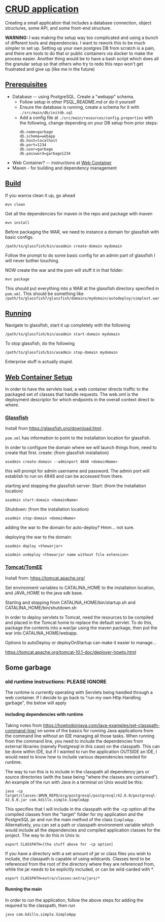 # [CRUD application](#crud-application)
Creating a small application that includes a database connection, object structures, some API, and some front-end structure.

 **WARNING:** I was making the setup way too complicated and using a bunch of different tools and dependencies. I want to rework this to be much simpler to set up. Setting up your own postgres DB from scratch is a pain, and there are tools to do that or public containers via docker to make the process easier. Another thing would be to have a bash script which does all the granular setup so that others who try to redo this repo won't get frustrated and give up (like me in the future)

## [Prerequisites](#prerequisites)

* Database -- using PostgreSQL. Create a "webapp" schema.
   * Follow setup in other PSQL_README.md or do it yourself
   * Ensure the database is running, create a schema for it with ``./src/main/db/initdb.sql``
   * Add a config file at ``./src/main/resources/config.properties`` with the following, change depending on your DB setup from prior steps:
      ```env title="config.properties"
      db.name=garbage
      db.schema=webapp
      db.host=localhost
      db.port=1234
      db.user=garbage
      db.password=garbage1234
      ```
* Web Container? -- instructions at [Web Container](#web-container-setup)
* Maven - for building and dependency management

## [Build](#build)

If you wanna clean it up, go ahead
```
mvn clean
```

Get all the dependencies for maven in the repo and package with maven
```
mvn install
```

Before packaging the WAR, we need to instance a domain for glassfish with basic configs.
```
/path/to/glassfish/bin/asadmin create-domain mydomain
```
Follow the prompt to do some basic config for an admin part of glassfish I will never bother touching.


NOW create the war and the pom will stuff it in that folder:
```
mvn package
```
This should put everything into a WAR at the glassfish directory specified in ``pom.xml``. This should be something like
``/path/to/glassfish7/glassfish/domains/mydomain/autodeploy/simplest.war``

## [Running](#running)
Navigate to glassfish, start it up completely with the following
```
/path/to/glassfish/bin/asadmin start-domain mydomain
```

To stop glassfish, do the following 
```
/path/to/glassfish/bin/asadmin stop-domain mydomain
```

Enterprise stuff is actually stupid.

## [Web Container Setup](#web-container-setup)
In order to have the servlets load, a web container directs traffic to the packaged set of classes that handle requests.
The web.xml is the deployment descriptor for which endpoints in the overall context direct to where.

### [Glassfish](#glassfish)
Install from https://glassfish.org/download.html .

``pom.xml`` has information to point to the installation location for glassfish.

In order to configure the domain where we will launch things from, need to create that first.
create: (from glassfish installation) 
```
asadmin create-domain --adminport 4848 <domainName>
```

this will prompt for admin username and password. The admin port will establish to run on 4848 and can be accessed from there.

starting and stopping the glassfish server:
Start: (from the installation location) 
```
asadmin start-domain <domainName>
```

Shutdown: (from the installation location) 
```
asadmin stop-domain <domainName>
```


adding the war to the domain for auto-deploy? Hmm... not sure.

deploying the war to the domain:

```
asadmin deploy <thewarjar>
```


```
asadmin undeploy <thewarjar name without file extension>
```


### [Tomcat/TomEE](#tomcat)
Install from: https://tomcat.apache.org/

Set environment variables to CATALINA_HOME to the installation location, and JAVA_HOME to the java sdk base.

Starting and stopping from CATALINA_HOME/bin/startup.sh and CATALINA_HOME/bin/shutdown.sh

In order to deploy servlets to Tomcat, need the resources to be compiled and placed in the Tomcat home to replace the default servlet.
To do this, package the contents into a war/jar using the maven package, then put the war into CATALINA_HOME/webapp.

Options to autoDeploy or deployOnStartup can make it easier to manage...

https://tomcat.apache.org/tomcat-10.1-doc/deployer-howto.html



## Some garbage
### old runtime instructions: PLEASE IGNORE
The runtime is currently operating with Servlets being handled through a web container. If I decide to go back to "run my own Http Handling garbage", the below will apply

#### including dependencies with runtime
Taking notes from https://howtodoinjava.com/java-examples/set-classpath-command-line/ on some of the basics for running Java applications from the command line without an IDE managing all those tasks.
When running from the command line, you need to include the dependencies from external libraries (namely Postgresql in this case) on the classpath. This can be done within IDE, but if I wanted to run the application OUTSIDE an IDE, I would need to know how to include various dependencies needed for runtime.

The way to run this is to include in the classpath all dependency jars or source directories (with the base being "where the classes are contained"). An example of the run with Java in a terminal on Unix would be this:

```
java -cp target/classes:$MVN_REPO/org/postgresql/postgresql/42.6.0/postgresql-42.6.0.jar com.kdillo.simple.SimpleApp
```

This specifies that I will include in the classpath with the -cp option all the compiled classes from the "target" folder for my application and the PostgreSQL jar and run the main method of the class 
``SimpleApp``
. Alternatively, you can set a path or classpath environment variable which would include all the dependencies and compiled application classes for the project. The way to do this in Unix is:

```
export CLASSPATH=[the stuff above for -cp option]
```

If you have a directory with a set amount of jar or class files you wish to include, the classpath is capable of using wildcards. Classes tend to be referenced from the root of the directory where they are referenced from, while the jar needs to be explicitly included, or can be wild-carded with *.


```
export CLASSPATH=extra/classes:extra/jars/*
```



#### Running the main
In order to run the application, follow the above steps for adding the required to the classpath, then run


```
java com.kdillo.simple.SimpleApp
```



